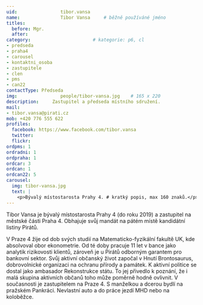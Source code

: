 ```yaml
---
uid:                tibor.vansa
name:               Tibor Vansa  	# běžně používáné jméno
titles:
  before: Mgr.
  after:
category:                       # kategorie: p6, cl
- predseda
- praha4
- carousel
- kontaktni_osoba
- zastupitele
- clen
- pms
- can22
contactType: Předseda
img: 		        people/tibor-vansa.jpg    # 165 x 220
description:     Zastupitel a předseda místního sdružení.
mail:
- tibor.vansa@pirati.cz
mob: +420 776 555 622				
profiles:
  facebook: https://www.facebook.com/tibor.vansa
  twitter: 
  flickr:
ordpms: 1
ordradni: 1
ordpraha: 1
ordcar: 3
ordcan: 1
ordcan22: 5
carousel:
  img: tibor-vansa.jpg
  text: |
    <p>Bývalý místostarosta Prahy 4. # kratký popis, max 160 znaků.</p>
---
```

Tibor Vansa je bývalý místostarosta Prahy 4 (do roku 2019) a zastupitel na městské části Praha 4. Obhajuje svůj mandát na pátém místě kandidátní listiny Pirátů.

V Praze 4 žije od dob svých studií na Matematicko-fyzikální fakultě UK, kde absolvoval obor ekonometrie. Od té doby pracuje 11 let v bance jako analytik rizikovosti klientů, zároveň je u Pirátů odborným garantem pro bankovní sektor. Svůj aktivní občanský život započal v Hnutí Brontosaurus, dobrovolnické organizaci na ochranu přírody a památek. K aktivní politice se dostal jako ambasador Rekonstrukce státu. To jej přivedlo k poznání, že i malá skupina aktivních občanů toho může poměrně hodně ovlivnit. V současnosti je zastupitelem na Praze 4. S manželkou a dcerou bydlí na pražském Pankráci. Nevlastní auto a do práce jezdí MHD nebo na koloběžce.

[brontosaurus]: http://brontosaurus.cz
[rozruch]: http://rozruch.brontosaurus.cz/
[velkyvuz]: http://www.velkyvuz.cz/web/
[rest]: http://www.rekonstrukcestatu.cz/cs

